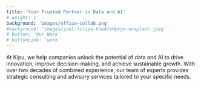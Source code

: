 ```yaml
---
title: 'Your Trusted Partner in Data and AI'
# weight: 1
background: 'images/office-collab.png'
#background: 'images/joel-filipe-VuwAfoHpxgs-unsplash.jpeg'
# button: 'Our Work'
# buttonLink: 'work'
---
```


At Kipu, we help companies unlock the potential of data and AI to drive innovation, improve decision-making, and achieve sustainable growth. With over two decades of combined experience, our team of experts provides strategic consulting and advisory services tailored to your specific needs.